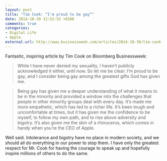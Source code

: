 ```yaml
---
layout: post
title: "Tim Cook: “I'm proud to be gay”"
date: 2014-10-30 12:52:52 +0100
comments: true
categories: 
- Digital Life
- Apple
external-url: http://www.businessweek.com/articles/2014-10-30/tim-cook-im-proud-to-be-gay
---
```


Fantastic, inspiring article by Tim Cook on Bloomberg Businessweek:

> While I have never denied my sexuality, I haven’t publicly acknowledged it either, until now. So let me be clear: I’m proud to be gay, and I consider being gay among the greatest gifts God has given me.

> Being gay has given me a deeper understanding of what it means to be in the minority and provided a window into the challenges that people in other minority groups deal with every day. It’s made me more empathetic, which has led to a richer life. It’s been tough and uncomfortable at times, but it has given me the confidence to be myself, to follow my own path, and to rise above adversity and bigotry. It’s also given me the skin of a rhinoceros, which comes in handy when you’re the CEO of Apple.

Well said. Intolerance and bigotry have no place in modern society, and we should all do everything in our power to stop them. I have only the greatest respect for Mr. Cook for having the courage to speak up and hopefully inspire millions of others to do the same.